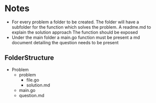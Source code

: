 # Notes
- For every problem a folder to be created.
The folder will have a subfolder for the function which solves the problem. A readme.md to explain the solution approach The function should be exposed
- Under the main folder a main.go function must be present
a md document detailing the question needs to be present

## FolderStructure
- Problem
  - problem
    - file.go
    - solution.md
  - main.go
  - question.md
